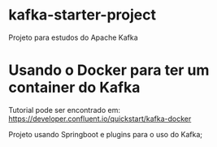 # kafka-starter-project
Projeto para estudos do Apache Kafka

# Usando o Docker para ter um container do Kafka 
Tutorial pode ser encontrado em: https://developer.confluent.io/quickstart/kafka-docker

Projeto usando Springboot e plugins para o uso do Kafka;